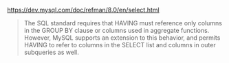 https://dev.mysql.com/doc/refman/8.0/en/select.html

> The SQL standard requires that HAVING must reference only columns in the GROUP BY clause or columns used in aggregate functions. However, MySQL supports an extension to this behavior, and permits HAVING to refer to columns in the SELECT list and columns in outer subqueries as well.
